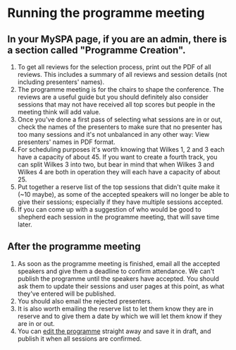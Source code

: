 # Running the programme meeting

## In your MySPA page, if you are an admin, there is a section called "Programme Creation".

1. To get all reviews for the selection process, print out the PDF of all reviews. This includes a summary of all reviews and session details (not including presenters' names).
1. The programme meeting is for the chairs to shape the conference. The reviews are a useful guide but you should definitely also consider sessions that may not have received all top scores but people in the meeting think will add value.
1. Once you've done a first pass of selecting what sessions are in or out, check the names of the presenters to make sure that no presenter has too many sessions and it's not unbalanced in any other way: View presenters' names in PDF format.
1. For scheduling purposes it's worth knowing that Wilkes 1, 2 and 3 each have a capacity of about 45. If you want to create a fourth track, you can split Wilkes 3 into two, but bear in mind that when Wilkes 3 and Wilkes 4 are both in operation they will each have a capacity of about 25.
1. Put together a reserve list of the top sessions that didn't quite make it (~10 maybe), as some of the accepted speakers will no longer be able to give their sessions; especially if they have multiple sessions accepted.
1. If you can come up with a suggestion of who would be good to shepherd each session in the programme meeting, that will save time later.

## After the programme meeting

1. As soon as the programme meeting is finished, email all the accepted speakers and give them a deadline to confirm attendance. We can't publish the programme until the speakers have accepted. You should ask them to update their sessions and user pages at this point, as what they've entered will be published.
1. You should also email the rejected presenters.
1. It is also worth emailing the reserve list to let them know they are in reserve and to give them a date by which we will let them know if they are in or out.
1. You can [edit the programme](/editing_the_programme.md) straight away and save it in draft, and publish it when all sessions are confirmed.
